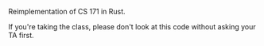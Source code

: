 Reimplementation of CS 171 in Rust.

If you're taking the class, please don't look at this code without asking your TA first.
